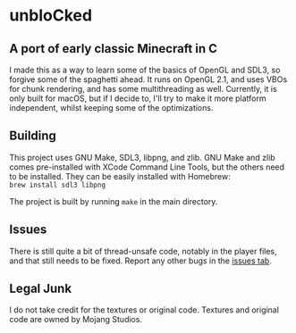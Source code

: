 # unbloCked

## A port of early classic Minecraft in C

I made this as a way to learn some of the basics of OpenGL and SDL3, so forgive some of the spaghetti ahead.
It runs on OpenGL 2.1, and uses VBOs for chunk rendering, and has some multithreading as well.
Currently, it is only built for macOS, but if I decide to, I'll try to make it more platform independent, whilst keeping some of the optimizations.

## Building

This project uses GNU Make, SDL3, libpng, and zlib. GNU Make and zlib comes pre-installed with XCode Command Line Tools, but the others need to be installed. They can be easily installed with Homebrew:  
`brew install sdl3 libpng`

The project is built by running `make` in the main directory.

## Issues

There is still quite a bit of thread-unsafe code, notably in the player files, and that still needs to be fixed. Report any other bugs in the [issues tab](https://github.com/SuperStik/unbloCked/issues).

## Legal Junk
I do not take credit for the textures or original code. Textures and original code are owned by Mojang Studios.
